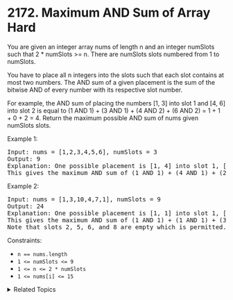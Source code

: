 # 2172. Maximum AND Sum of Array<br> Hard

You are given an integer array nums of length n and an integer numSlots such that 2 * numSlots >= n. There are numSlots slots numbered from 1 to numSlots.

You have to place all n integers into the slots such that each slot contains at most two numbers. The AND sum of a given placement is the sum of the bitwise AND of every number with its respective slot number.

For example, the AND sum of placing the numbers [1, 3] into slot 1 and [4, 6] into slot 2 is equal to (1 AND 1) + (3 AND 1) + (4 AND 2) + (6 AND 2) = 1 + 1 + 0 + 2 = 4.
Return the maximum possible AND sum of nums given numSlots slots.

Example 1:

<pre>
Input: nums = [1,2,3,4,5,6], numSlots = 3
Output: 9
Explanation: One possible placement is [1, 4] into slot 1, [2, 6] into slot 2, and [3, 5] into slot 3. 
This gives the maximum AND sum of (1 AND 1) + (4 AND 1) + (2 AND 2) + (6 AND 2) + (3 AND 3) + (5 AND 3) = 1 + 0 + 2 + 2 + 3 + 1 = 9.
</pre>

Example 2:

<pre>
Input: nums = [1,3,10,4,7,1], numSlots = 9
Output: 24
Explanation: One possible placement is [1, 1] into slot 1, [3] into slot 3, [4] into slot 4, [7] into slot 7, and [10] into slot 9.
This gives the maximum AND sum of (1 AND 1) + (1 AND 1) + (3 AND 3) + (4 AND 4) + (7 AND 7) + (10 AND 9) = 1 + 1 + 3 + 4 + 7 + 8 = 24.
Note that slots 2, 5, 6, and 8 are empty which is permitted.
</pre>

Constraints:

- `n == nums.length`
- `1 <= numSlots <= 9`
- `1 <= n <= 2 * numSlots`
- `1 <= nums[i] <= 15`

<details>

<summary> Related Topics </summary>

-   `Bit manipulation`
-   `Dynamic Programming`

</details>